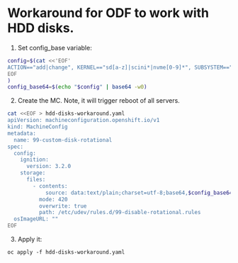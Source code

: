 # Workaround for ODF to work with HDD disks.

1. Set config_base variable:

```bash
config=$(cat <<'EOF'
ACTION=="add|change", KERNEL=="sd[a-z]|scini*|nvme[0-9]*", SUBSYSTEM=="block",  ATTR{queue/rotational}="0"
EOF
)
config_base64=$(echo "$config" | base64 -w0)
```

2. Create the MC. Note, it will trigger reboot of all servers.

```bash
cat <<EOF > hdd-disks-workaround.yaml
apiVersion: machineconfiguration.openshift.io/v1
kind: MachineConfig
metadata:
  name: 99-custom-disk-rotational
spec:
  config:
    ignition:
      version: 3.2.0
    storage:
      files:
        - contents:
            source: data:text/plain;charset=utf-8;base64,$config_base64
          mode: 420
          overwrite: true
          path: /etc/udev/rules.d/99-disable-rotational.rules
  osImageURL: ""
EOF
```

3. Apply it:
```
oc apply -f hdd-disks-workaround.yaml
```